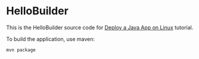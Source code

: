 # HelloBuilder 

This is the HelloBuilder source code for [Deploy a Java App on Linux]() tutorial.

To build the application, use maven:

```bash
mvn package
```
